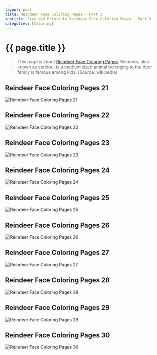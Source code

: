 ```yaml
---
layout: post
title: Reindeer Face Coloring Pages - Part 3
subtitle: Free and Printable Reindeer Face Coloring Pages - Part 3
categoties: [Coloring]
---
```

{{ page.title }}
================
> This page is about [Reindeer Face Coloring Pages](https://hoanghabelle.github.io/). Reindeer, also known as caribou, is a medium sized animal belonging to the deer family is famous among kids. (Source: wikipedia)

## Reindeer Face Coloring Pages 21
![Reindeer Face Coloring Pages 21](https://hoanghabelle.github.io/img/Reindeer-Face-Coloring-Pages%20(21).jpg "Reindeer Face Coloring Pages 21")

## Reindeer Face Coloring Pages 22
![Reindeer Face Coloring Pages 22](https://hoanghabelle.github.io/img/Reindeer-Face-Coloring-Pages%20(22).jpg "Reindeer Face Coloring Pages 22")

## Reindeer Face Coloring Pages 23
![Reindeer Face Coloring Pages 23](https://hoanghabelle.github.io/img/Reindeer-Face-Coloring-Pages%20(23).jpg "Reindeer Face Coloring Pages 23")

## Reindeer Face Coloring Pages 24
![Reindeer Face Coloring Pages 24](https://hoanghabelle.github.io/img/Reindeer-Face-Coloring-Pages%20(24).jpg "Reindeer Face Coloring Pages 24")

<script async src="//pagead2.googlesyndication.com/pagead/js/adsbygoogle.js"></script><ins class="adsbygoogle" style="display:block" data-ad-format="fluid" data-ad-layout-key="-8i+1w-dq+e9+ft" data-ad-client="ca-pub-6753140515841889" data-ad-slot="6190446671"></ins> <script> (adsbygoogle = window.adsbygoogle || []).push({}); </script>

## Reindeer Face Coloring Pages 25
![Reindeer Face Coloring Pages 25](https://hoanghabelle.github.io/img/Reindeer-Face-Coloring-Pages%20(25).jpg "Reindeer Face Coloring Pages 25")

## Reindeer Face Coloring Pages 26
![Reindeer Face Coloring Pages 26](https://hoanghabelle.github.io/img/Reindeer-Face-Coloring-Pages%20(26).jpg "Reindeer Face Coloring Pages 26")

## Reindeer Face Coloring Pages 27
![Reindeer Face Coloring Pages 27](https://hoanghabelle.github.io/img/Reindeer-Face-Coloring-Pages%20(27).jpg "Reindeer Face Coloring Pages 27")

## Reindeer Face Coloring Pages 28
![Reindeer Face Coloring Pages 28](https://hoanghabelle.github.io/img/Reindeer-Face-Coloring-Pages%20(28).jpg "Reindeer Face Coloring Pages 28")

<script async src="//pagead2.googlesyndication.com/pagead/js/adsbygoogle.js"></script><ins class="adsbygoogle" style="display:block" data-ad-format="fluid" data-ad-layout-key="-8i+1w-dq+e9+ft" data-ad-client="ca-pub-6753140515841889" data-ad-slot="6190446671"></ins> <script> (adsbygoogle = window.adsbygoogle || []).push({}); </script>

## Reindeer Face Coloring Pages 29
![Reindeer Face Coloring Pages 29](https://hoanghabelle.github.io/img/Reindeer-Face-Coloring-Pages%20(29).jpg "Reindeer Face Coloring Pages 29")

## Reindeer Face Coloring Pages 30
![Reindeer Face Coloring Pages 30](https://hoanghabelle.github.io/img/Reindeer-Face-Coloring-Pages%20(30).jpg "Reindeer Face Coloring Pages 30")

